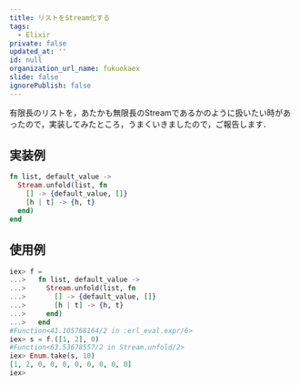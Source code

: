 ```yaml
---
title: リストをStream化する
tags:
  - Elixir
private: false
updated_at: ''
id: null
organization_url_name: fukuokaex
slide: false
ignorePublish: false
---
```

有限長のリストを，あたかも無限長のStreamであるかのように扱いたい時があったので，実装してみたところ，うまくいきましたので，ご報告します．

## 実装例

```elixir
fn list, default_value ->
  Stream.unfold(list, fn
    [] -> {default_value, []}
    [h | t] -> {h, t}
  end)
end
```

## 使用例

```elixir
iex> f = 
...>   fn list, default_value ->
...>     Stream.unfold(list, fn
...>       [] -> {default_value, []}
...>       [h | t] -> {h, t}
...>     end)
...>   end
#Function<41.105768164/2 in :erl_eval.expr/6>
iex> s = f.([1, 2], 0)
#Function<63.53678557/2 in Stream.unfold/2>
iex> Enum.take(s, 10)
[1, 2, 0, 0, 0, 0, 0, 0, 0, 0]
iex> 
```
